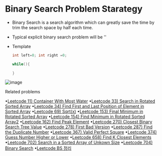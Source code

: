 # Binary Search Problem Starategy

- Binary Search is a search algorithm which can greatly save the time by trim the search space by half each time.
- Typical explicit binary search problem will be ''

- Template

  ```java
  int left=0; int right =0; 
  
  while(){
      
  }
  ```

  



![image](https://user-images.githubusercontent.com/37058233/133865188-29e4c01c-5a8a-4d90-bfbf-cd4ea3d92783.png)

Related problems 

•[Leetcode 11) Container With Most Water](https://yejip.com/algo/2021-09-24-LeetcodeBS11/) 
•[Leetcode 33) Search in Rotated Sorted Array](https://yejip.com/algo/2021-09-08-LeetcodeBS33/) 
•[Leetcode 34) Find First and Last Position of Element in Sorted Array](https://yejip.com/algo/2021-09-16-LeetcodeBS34/) 
•[Leetcode 69) Sqrt(x)](https://yejip.com/algo/2021-09-07-LeetcodeBS69/) 
•[Leetcode 153) Final Minimum in Rotated Sorted Array](https://yejip.com/algo/2021-09-09-LeetcodeBS153/) 
•[Leetcode 154) Find Minimum in Rotated Sorted Array2](https://yejip.com/algo/2021-09-17-LeetcodeBS154/) 
•[Leetcode 162) Find Peak Element](https://yejip.com/algo/2021-09-09-LeetcodeBS162/) 
•[Leetcode 270) Closest Binary Search Tree Value](https://yejip.com/algo/2021-09-17-LeetcodeBS270/) 
•[Leetcode 278) First Bad Version](https://yejip.com/algo/2021-09-08-LeetcodeBS278/) 
•[Leetcode 287) Find the Duplicate Number](https://yejip.com/algo/2021-09-20-LeetcodeBS287/) 
•[Leetcode 367) Valid Perfect Square](https://yejip.com/algo/2021-09-17-LeetcodeBS367/) 
•[Leetcode 374) Guess Number Higher or Lower](https://yejip.com/algo/2021-09-07-LeetcodeBS374/) 
•[Leetcode 658) Find K Closest Elements](https://yejip.com/algo/2021-09-17-LeetcodeBS658/) 
•[Leetcode 702) Search in a Sorted Array of Unkown Size](https://yejip.com/algo/2021-09-17-LeetcodeBS702/) 
•[Leetcode 704) Binary Search](https://yejip.com/algo/2021-09-07-LeetcodeBS704/) 
•[Leetcode BS 정리](https://yejip.com/algo/2021-09-09-BS정리/)